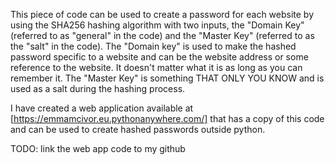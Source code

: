 This piece of code can be used to create a password for each website by using the SHA256 hashing algorithm with two inputs, the "Domain Key" (referred to as "general" in the code) and the "Master Key" (referred to as the "salt" in the code). The "Domain key" is used to make the hashed password specific to a website and can be the website address or some reference to the website. It doesn't matter what it is as long as you can remember it. The "Master Key" is something THAT ONLY YOU KNOW and is used as a salt during the hashing process.

I have created a web application available at [https://emmamcivor.eu.pythonanywhere.com/] that has a copy of this code and can be used to create hashed passwords outside python.

TODO: link the web app code to my github
